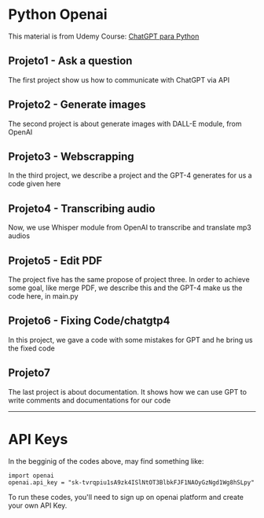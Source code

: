 # Python Openai

This material is from Udemy Course: [ChatGPT para Python](https://www.udemy.com/course/chatgpt-para-python/)

## Projeto1 - Ask a question

The first project show us how to communicate with ChatGPT via API

## Projeto2 - Generate images

The second project is about generate images with DALL-E module, from OpenAI

## Projeto3 - Webscrapping

In the third project, we describe a project and the GPT-4 generates for us a code given here

## Projeto4 - Transcribing audio

Now, we use Whisper module from OpenAI to transcribe and translate mp3 audios

## Projeto5 - Edit PDF

The project five has the same propose of project three. In order to achieve some goal, like merge PDF, we describe this and the GPT-4 make us the code here, in main.py

## Projeto6 - Fixing Code/chatgtp4

In this project, we gave a code with some mistakes for GPT and he bring us the fixed code

## Projeto7 

The last project is about documentation. It shows how we can use GPT to write comments and documentations for our code

-----------------------------

# API Keys

In the begginig of the codes above, may find something like:

```
import openai
openai.api_key = "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"
```

To run these codes, you'll need to sign up on openai platform and create your own API Key.